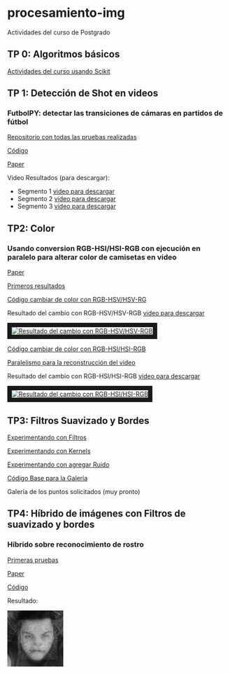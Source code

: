 # procesamiento-img
Actividades del curso de Postgrado

## TP 0: Algoritmos básicos
[Actividades del curso usando Scikit](https://github.com/jrodrigopuca/procesamiento-img/blob/master/dia_01.ipynb)

## TP 1: Detección de Shot en videos
### FutbolPY: detectar las transiciones de cámaras en partidos de fútbol

[Repositorio con todas las pruebas realizadas](https://github.com/jrodrigopuca/futbolpy)

[Código](https://github.com/jrodrigopuca/futbolpy/blob/master/video-modular.ipynb)

[Paper](https://github.com/jrodrigopuca/futbolpy/blob/master/paper/paper.pdf)

Video Resultados (para descargar):
- Segmento 1 [video para descargar](https://github.com/jrodrigopuca/futbolpy/blob/master/360-60.avi)
- Segmento 2 [video para descargar](https://github.com/jrodrigopuca/futbolpy/blob/master/360-120.avi)
- Segmento 3 [video para descargar](https://github.com/jrodrigopuca/futbolpy/blob/master/360-152.avi)

## TP2: Color
### Usando conversion RGB-HSI/HSI-RGB con ejecución en paralelo para alterar color de camisetas en video

[Paper](https://github.com/jrodrigopuca/procesamiento-img/blob/master/papers/color.pdf)

[Primeros resultados](https://github.com/jrodrigopuca/procesamiento-img/blob/master/dia_04_test.ipynb)

[Código cambiar de color con RGB-HSV/HSV-RG](https://github.com/jrodrigopuca/procesamiento-img/blob/master/dia_04-HSV.ipynb)

Resultado del cambio con RGB-HSV/HSV-RGB [video para descargar](https://github.com/jrodrigopuca/procesamiento-img/blob/master/result/HSV.mp4)

<a href="http://www.youtube.com/watch?feature=player_embedded&v=wPPqC1ZZzk8
" target="_blank"><img src="http://img.youtube.com/vi/wPPqC1ZZzk8.jpg" 
alt="Resultado del cambio con RGB-HSV/HSV-RGB" width="240" height="180" border="10" /></a>


[Código cambiar de color con RGB-HSI/HSI-RGB](https://github.com/jrodrigopuca/procesamiento-img/blob/master/RGB-HSI.ipynb)

[Paralelismo para la reconstrucción del video](https://github.com/jrodrigopuca/futbolpy/tree/master/paralelo)

Resultado del cambio con RGB-HSI/HSI-RGB [video para descargar](https://github.com/jrodrigopuca/procesamiento-img/blob/master/result/hsi.mp4)

<a href="http://www.youtube.com/watch?feature=player_embedded&v=UI5y_p6d0z8
" target="_blank"><img src="http://img.youtube.com/vi/UI5y_p6d0z80.jpg" 
alt="Resultado del cambio con RGB-HSI/HSI-RGB" width="240" height="180" border="10" /></a>


## TP3: Filtros Suavizado y Bordes

[Experimentando con Filtros](https://github.com/jrodrigopuca/procesamiento-img/blob/master/filtros.ipynb)

[Experimentando con Kernels](https://github.com/jrodrigopuca/procesamiento-img/blob/master/kernel.ipynb)

[Experimentando con agregar Ruido](https://github.com/jrodrigopuca/procesamiento-img/blob/master/ruido.ipynb)

[Código Base para la Galería](https://github.com/jrodrigopuca/tp-imagen/blob/master/procesador.py)

Galería de los puntos solicitados (muy pronto)

## TP4: Híbrido de imágenes con Filtros de suavizado y bordes
### Híbrido sobre reconocimiento de rostro

[Primeras pruebas](https://github.com/jrodrigopuca/procesamiento-img/blob/master/hibrido.ipynb)

[Paper](https://github.com/jrodrigopuca/procesamiento-img/blob/master/papers/hibrido.pdf)

[Código](https://github.com/jrodrigopuca/procesamiento-img/blob/master/dia_06.ipynb)

Resultado:

![alt text](https://github.com/jrodrigopuca/procesamiento-img/raw/master/result/sv-4.png "Logo Title Text 1")
